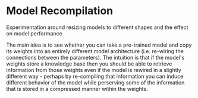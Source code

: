 # Model Recompilation 

Experimentation around resizing models to different shapes and the effect on model performance  

The main idea is to see whether you can take a pre-trained model and copy its weights into an entirely different model architecture (i.e. re-wiring the connections between the parameters). The intuition is that if the model's weights store a knowledge base then you should be able to retrieve information from those weights even if the model is rewired in a slightly different way - perhaps by re-compiling that information you can induce different behavior of the model while perserving some of the information that is stored in a compressed manner within the weights. 

